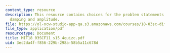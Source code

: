 ```yaml
---
content_type: resource
description: This resource contains choices for the problem statements related to
  damping and amplitude.
file: https://ol-ocw-studio-app-qa.s3.amazonaws.com/courses/18-03sc-differential-equations-fall-2011/3ec2da4ff856229b298a58b5a11c678d_MIT18_03SCF11_s15_4quizc.pdf
file_type: application/pdf
resourcetype: Document
title: MIT18_03SCF11_s15_4quizc.pdf
uid: 3ec2da4f-f856-229b-298a-58b5a11c678d
---
```

